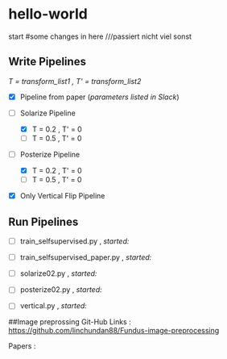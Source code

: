 # hello-world
start
#some changes in here
///passiert nicht viel sonst 


## Write Pipelines

*T = transform_list1 , T' = transform_list2*

- [x] Pipeline from paper (*parameters listed in Slack*)

- [ ] Solarize Pipeline
  - [x] T = 0.2 , T' = 0
  - [ ] T = 0.5 , T' = 0

- [ ] Posterize Pipeline
  - [x] T = 0.2 , T' = 0
  - [ ] T = 0.5 , T' = 0

- [x] Only Vertical Flip Pipeline


## Run Pipelines

- [ ] train_selfsupervised.py , *started:*
- [ ] train_selfsupervised_paper.py , *started:*
- [ ] solarize02.py , *started:*
- [ ] posterize02.py , *started:*
- [ ] vertical.py , *started:*


##Image preprossing 
Git-Hub Links : 
https://github.com/linchundan88/Fundus-image-preprocessing

Papers : 


